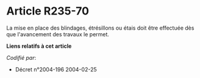 # Article R235-70

La mise en place des blindages, étrésillons ou étais doit être effectuée dès que l'avancement des travaux le permet.

**Liens relatifs à cet article**

_Codifié par_:

  - Décret n°2004-196 2004-02-25
